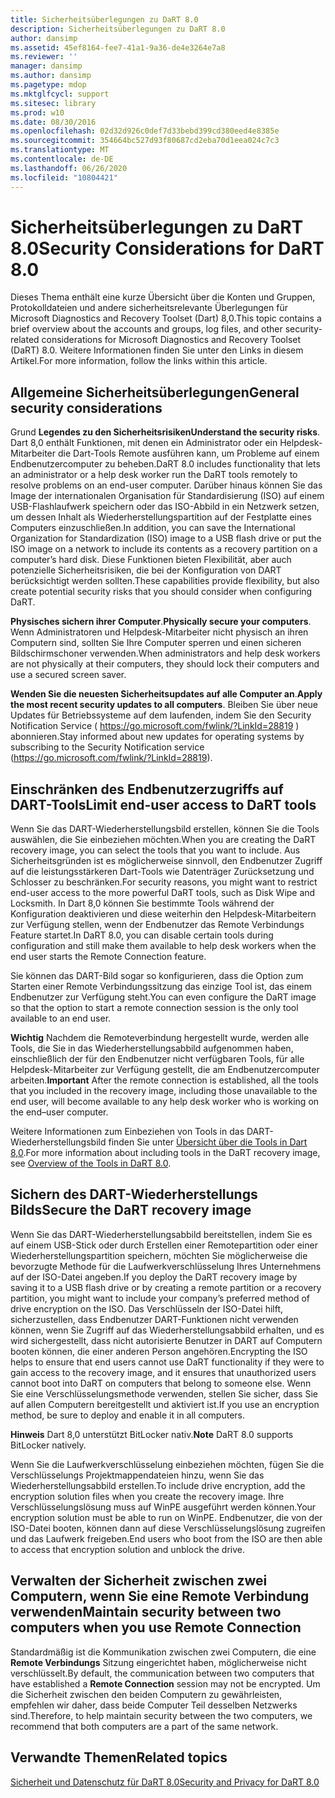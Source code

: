 ```yaml
---
title: Sicherheitsüberlegungen zu DaRT 8.0
description: Sicherheitsüberlegungen zu DaRT 8.0
author: dansimp
ms.assetid: 45ef8164-fee7-41a1-9a36-de4e3264e7a8
ms.reviewer: ''
manager: dansimp
ms.author: dansimp
ms.pagetype: mdop
ms.mktglfcycl: support
ms.sitesec: library
ms.prod: w10
ms.date: 08/30/2016
ms.openlocfilehash: 02d32d926c0def7d33bebd399cd380eed4e8385e
ms.sourcegitcommit: 354664bc527d93f80687cd2eba70d1eea024c7c3
ms.translationtype: MT
ms.contentlocale: de-DE
ms.lasthandoff: 06/26/2020
ms.locfileid: "10804421"
---
```

# <span data-ttu-id="a8ea7-103">Sicherheitsüberlegungen zu DaRT 8.0</span><span class="sxs-lookup"><span data-stu-id="a8ea7-103">Security Considerations for DaRT 8.0</span></span>


<span data-ttu-id="a8ea7-104">Dieses Thema enthält eine kurze Übersicht über die Konten und Gruppen, Protokolldateien und andere sicherheitsrelevante Überlegungen für Microsoft Diagnostics and Recovery Toolset (Dart) 8,0.</span><span class="sxs-lookup"><span data-stu-id="a8ea7-104">This topic contains a brief overview about the accounts and groups, log files, and other security-related considerations for Microsoft Diagnostics and Recovery Toolset (DaRT) 8.0.</span></span> <span data-ttu-id="a8ea7-105">Weitere Informationen finden Sie unter den Links in diesem Artikel.</span><span class="sxs-lookup"><span data-stu-id="a8ea7-105">For more information, follow the links within this article.</span></span>

## <span data-ttu-id="a8ea7-106">Allgemeine Sicherheitsüberlegungen</span><span class="sxs-lookup"><span data-stu-id="a8ea7-106">General security considerations</span></span>


<span data-ttu-id="a8ea7-107">Grund **Legendes zu den Sicherheitsrisiken**</span><span class="sxs-lookup"><span data-stu-id="a8ea7-107">**Understand the security risks**.</span></span> <span data-ttu-id="a8ea7-108">Dart 8,0 enthält Funktionen, mit denen ein Administrator oder ein Helpdesk-Mitarbeiter die Dart-Tools Remote ausführen kann, um Probleme auf einem Endbenutzercomputer zu beheben.</span><span class="sxs-lookup"><span data-stu-id="a8ea7-108">DaRT 8.0 includes functionality that lets an administrator or a help desk worker run the DaRT tools remotely to resolve problems on an end-user computer.</span></span> <span data-ttu-id="a8ea7-109">Darüber hinaus können Sie das Image der internationalen Organisation für Standardisierung (ISO) auf einem USB-Flashlaufwerk speichern oder das ISO-Abbild in ein Netzwerk setzen, um dessen Inhalt als Wiederherstellungspartition auf der Festplatte eines Computers einzuschließen.</span><span class="sxs-lookup"><span data-stu-id="a8ea7-109">In addition, you can save the International Organization for Standardization (ISO) image to a USB flash drive or put the ISO image on a network to include its contents as a recovery partition on a computer’s hard disk.</span></span> <span data-ttu-id="a8ea7-110">Diese Funktionen bieten Flexibilität, aber auch potenzielle Sicherheitsrisiken, die bei der Konfiguration von DART berücksichtigt werden sollten.</span><span class="sxs-lookup"><span data-stu-id="a8ea7-110">These capabilities provide flexibility, but also create potential security risks that you should consider when configuring DaRT.</span></span>

<span data-ttu-id="a8ea7-111">**Physisches sichern ihrer Computer**.</span><span class="sxs-lookup"><span data-stu-id="a8ea7-111">**Physically secure your computers**.</span></span> <span data-ttu-id="a8ea7-112">Wenn Administratoren und Helpdesk-Mitarbeiter nicht physisch an ihren Computern sind, sollten Sie Ihre Computer sperren und einen sicheren Bildschirmschoner verwenden.</span><span class="sxs-lookup"><span data-stu-id="a8ea7-112">When administrators and help desk workers are not physically at their computers, they should lock their computers and use a secured screen saver.</span></span>

<span data-ttu-id="a8ea7-113">**Wenden Sie die neuesten Sicherheitsupdates auf alle Computer an**.</span><span class="sxs-lookup"><span data-stu-id="a8ea7-113">**Apply the most recent security updates to all computers**.</span></span> <span data-ttu-id="a8ea7-114">Bleiben Sie über neue Updates für Betriebssysteme auf dem laufenden, indem Sie den Security Notification Service ( <https://go.microsoft.com/fwlink/?LinkId=28819> ) abonnieren.</span><span class="sxs-lookup"><span data-stu-id="a8ea7-114">Stay informed about new updates for operating systems by subscribing to the Security Notification service (<https://go.microsoft.com/fwlink/?LinkId=28819>).</span></span>

## <span data-ttu-id="a8ea7-115">Einschränken des Endbenutzerzugriffs auf DART-Tools</span><span class="sxs-lookup"><span data-stu-id="a8ea7-115">Limit end-user access to DaRT tools</span></span>


<span data-ttu-id="a8ea7-116">Wenn Sie das DART-Wiederherstellungsbild erstellen, können Sie die Tools auswählen, die Sie einbeziehen möchten.</span><span class="sxs-lookup"><span data-stu-id="a8ea7-116">When you are creating the DaRT recovery image, you can select the tools that you want to include.</span></span> <span data-ttu-id="a8ea7-117">Aus Sicherheitsgründen ist es möglicherweise sinnvoll, den Endbenutzer Zugriff auf die leistungsstärkeren Dart-Tools wie Datenträger Zurücksetzung und Schlosser zu beschränken.</span><span class="sxs-lookup"><span data-stu-id="a8ea7-117">For security reasons, you might want to restrict end-user access to the more powerful DaRT tools, such as Disk Wipe and Locksmith.</span></span> <span data-ttu-id="a8ea7-118">In Dart 8,0 können Sie bestimmte Tools während der Konfiguration deaktivieren und diese weiterhin den Helpdesk-Mitarbeitern zur Verfügung stellen, wenn der Endbenutzer das Remote Verbindungs Feature startet.</span><span class="sxs-lookup"><span data-stu-id="a8ea7-118">In DaRT 8.0, you can disable certain tools during configuration and still make them available to help desk workers when the end user starts the Remote Connection feature.</span></span>

<span data-ttu-id="a8ea7-119">Sie können das DART-Bild sogar so konfigurieren, dass die Option zum Starten einer Remote Verbindungssitzung das einzige Tool ist, das einem Endbenutzer zur Verfügung steht.</span><span class="sxs-lookup"><span data-stu-id="a8ea7-119">You can even configure the DaRT image so that the option to start a remote connection session is the only tool available to an end user.</span></span>

<span data-ttu-id="a8ea7-120">**Wichtig**  Nachdem die Remoteverbindung hergestellt wurde, werden alle Tools, die Sie in das Wiederherstellungsabbild aufgenommen haben, einschließlich der für den Endbenutzer nicht verfügbaren Tools, für alle Helpdesk-Mitarbeiter zur Verfügung gestellt, die am Endbenutzercomputer arbeiten.</span><span class="sxs-lookup"><span data-stu-id="a8ea7-120">**Important** After the remote connection is established, all the tools that you included in the recovery image, including those unavailable to the end user, will become available to any help desk worker who is working on the end–user computer.</span></span>

 

<span data-ttu-id="a8ea7-121">Weitere Informationen zum Einbeziehen von Tools in das DART-Wiederherstellungsbild finden Sie unter [Übersicht über die Tools in Dart 8,0](overview-of-the-tools-in-dart-80-dart-8.md).</span><span class="sxs-lookup"><span data-stu-id="a8ea7-121">For more information about including tools in the DaRT recovery image, see [Overview of the Tools in DaRT 8.0](overview-of-the-tools-in-dart-80-dart-8.md).</span></span>

## <span data-ttu-id="a8ea7-122">Sichern des DART-Wiederherstellungs Bilds</span><span class="sxs-lookup"><span data-stu-id="a8ea7-122">Secure the DaRT recovery image</span></span>


<span data-ttu-id="a8ea7-123">Wenn Sie das DART-Wiederherstellungsabbild bereitstellen, indem Sie es auf einem USB-Stick oder durch Erstellen einer Remotepartition oder einer Wiederherstellungspartition speichern, möchten Sie möglicherweise die bevorzugte Methode für die Laufwerkverschlüsselung Ihres Unternehmens auf der ISO-Datei angeben.</span><span class="sxs-lookup"><span data-stu-id="a8ea7-123">If you deploy the DaRT recovery image by saving it to a USB flash drive or by creating a remote partition or a recovery partition, you might want to include your company’s preferred method of drive encryption on the ISO.</span></span> <span data-ttu-id="a8ea7-124">Das Verschlüsseln der ISO-Datei hilft, sicherzustellen, dass Endbenutzer DART-Funktionen nicht verwenden können, wenn Sie Zugriff auf das Wiederherstellungsabbild erhalten, und es wird sichergestellt, dass nicht autorisierte Benutzer in DART auf Computern booten können, die einer anderen Person angehören.</span><span class="sxs-lookup"><span data-stu-id="a8ea7-124">Encrypting the ISO helps to ensure that end users cannot use DaRT functionality if they were to gain access to the recovery image, and it ensures that unauthorized users cannot boot into DaRT on computers that belong to someone else.</span></span> <span data-ttu-id="a8ea7-125">Wenn Sie eine Verschlüsselungsmethode verwenden, stellen Sie sicher, dass Sie auf allen Computern bereitgestellt und aktiviert ist.</span><span class="sxs-lookup"><span data-stu-id="a8ea7-125">If you use an encryption method, be sure to deploy and enable it in all computers.</span></span>

<span data-ttu-id="a8ea7-126">**Hinweis**  Dart 8,0 unterstützt BitLocker nativ.</span><span class="sxs-lookup"><span data-stu-id="a8ea7-126">**Note** DaRT 8.0 supports BitLocker natively.</span></span>

 

<span data-ttu-id="a8ea7-127">Wenn Sie die Laufwerkverschlüsselung einbeziehen möchten, fügen Sie die Verschlüsselungs Projektmappendateien hinzu, wenn Sie das Wiederherstellungsabbild erstellen.</span><span class="sxs-lookup"><span data-stu-id="a8ea7-127">To include drive encryption, add the encryption solution files when you create the recovery image.</span></span> <span data-ttu-id="a8ea7-128">Ihre Verschlüsselungslösung muss auf WinPE ausgeführt werden können.</span><span class="sxs-lookup"><span data-stu-id="a8ea7-128">Your encryption solution must be able to run on WinPE.</span></span> <span data-ttu-id="a8ea7-129">Endbenutzer, die von der ISO-Datei booten, können dann auf diese Verschlüsselungslösung zugreifen und das Laufwerk freigeben.</span><span class="sxs-lookup"><span data-stu-id="a8ea7-129">End users who boot from the ISO are then able to access that encryption solution and unblock the drive.</span></span>

## <span data-ttu-id="a8ea7-130">Verwalten der Sicherheit zwischen zwei Computern, wenn Sie eine Remote Verbindung verwenden</span><span class="sxs-lookup"><span data-stu-id="a8ea7-130">Maintain security between two computers when you use Remote Connection</span></span>


<span data-ttu-id="a8ea7-131">Standardmäßig ist die Kommunikation zwischen zwei Computern, die eine **Remote Verbindungs** Sitzung eingerichtet haben, möglicherweise nicht verschlüsselt.</span><span class="sxs-lookup"><span data-stu-id="a8ea7-131">By default, the communication between two computers that have established a **Remote Connection** session may not be encrypted.</span></span> <span data-ttu-id="a8ea7-132">Um die Sicherheit zwischen den beiden Computern zu gewährleisten, empfehlen wir daher, dass beide Computer Teil desselben Netzwerks sind.</span><span class="sxs-lookup"><span data-stu-id="a8ea7-132">Therefore, to help maintain security between the two computers, we recommend that both computers are a part of the same network.</span></span>

## <span data-ttu-id="a8ea7-133">Verwandte Themen</span><span class="sxs-lookup"><span data-stu-id="a8ea7-133">Related topics</span></span>


[<span data-ttu-id="a8ea7-134">Sicherheit und Datenschutz für DaRT 8.0</span><span class="sxs-lookup"><span data-stu-id="a8ea7-134">Security and Privacy for DaRT 8.0</span></span>](security-and-privacy-for-dart-80-dart-8.md)

 

 





